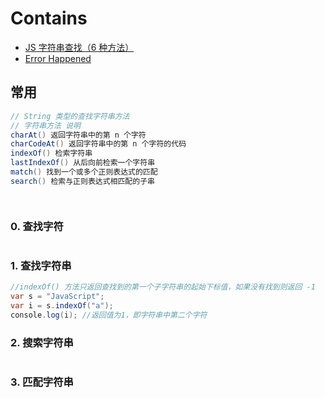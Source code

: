 # Contains

- [JS 字符串查找（6 种方法）](http://c.biancheng.net/view/5581.html)
- [Error Happened](https://www.w3schools.com/jsref/jsref_includes.asp)

## 常用

```c#
// String 类型的查找字符串方法
// 字符串方法 说明
charAt() 返回字符串中的第 n 个字符
charCodeAt() 返回字符串中的第 n 个字符的代码
indexOf() 检索字符串
lastIndexOf() 从后向前检索一个字符串
match() 找到一个或多个正则表达式的匹配
search() 检索与正则表达式相匹配的子串




```

### 0. 查找字符

```c#
```

### 1. 查找字符串

```c#
//indexOf() 方法只返回查找到的第一个子字符串的起始下标值，如果没有找到则返回 -1
var s = "JavaScript";
var i = s.indexOf("a");
console.log(i); //返回值为1，即字符串中第二个字符
```

### 2. 搜索字符串

```c#
```

### 3. 匹配字符串

```c#
```
